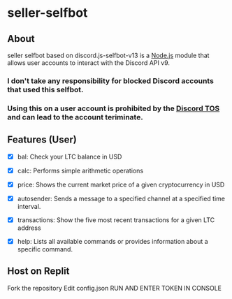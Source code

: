 # seller-selfbot

## About

seller selfbot based on discord.js-selfbot-v13 is a [Node.js](https://nodejs.org) module that allows user accounts to interact with the Discord API v9.


### <strong>I don't take any responsibility for blocked Discord accounts that used this selfbot.</strong>
### <strong>Using this on a user account is prohibited by the [Discord TOS](https://discord.com/terms) and can lead to the account teriminate.</strong>


## Features (User)
- [x] bal: Check your LTC balance in USD
- [x] calc: Performs simple arithmetic operations
- [X] price: Shows the current market price of a given cryptocurrency in USD
- [X] autosender: Sends a message to a specified channel at a specified time interval.
- [X] transactions: Show the five most recent transactions for a given LTC address
- [X] help: Lists all available commands or provides information about a specific command.


## Host on Replit

Fork the repository
Edit config.json
RUN AND ENTER TOKEN IN CONSOLE
